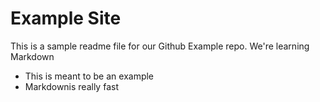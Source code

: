 # Example Site

 This is a sample readme file for our Github Example repo. We're learning Markdown

* This is meant to be an example
* Markdownis really fast
